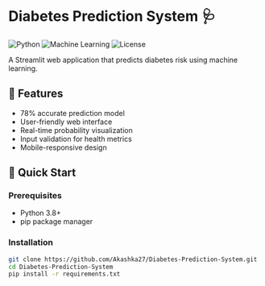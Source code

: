 # Diabetes Prediction System 🩺

![Python](https://img.shields.io/badge/Python-3.8%2B-blue)
![Machine Learning](https://img.shields.io/badge/Machine%20Learning-Sklearn-orange)
![License](https://img.shields.io/badge/License-MIT-green)

A Streamlit web application that predicts diabetes risk using machine learning.

## 🌟 Features
- 78% accurate prediction model
- User-friendly web interface
- Real-time probability visualization
- Input validation for health metrics
- Mobile-responsive design

## 🚀 Quick Start

### Prerequisites
- Python 3.8+
- pip package manager

### Installation
```bash
git clone https://github.com/Akashka27/Diabetes-Prediction-System.git
cd Diabetes-Prediction-System
pip install -r requirements.txt


